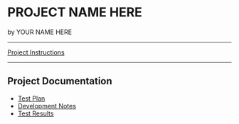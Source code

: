 # PROJECT NAME HERE

by YOUR NAME HERE

---

[Project Instructions](instructions.md)


---

## Project Documentation

- [Test Plan](test-plan.md)
- [Development Notes](development.md)
- [Test Results](test-results.md)

